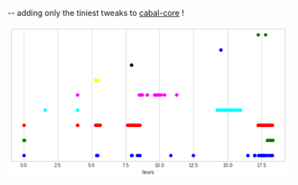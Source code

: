 -- adding only the tiniest tweaks to [cabal-core](https://github.com/cabal-club/cabal-core) !

<img src="./log.png" >
